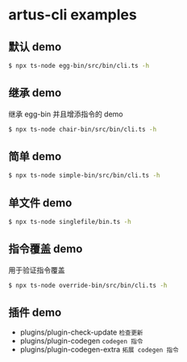# artus-cli examples

## 默认 demo

```bash
$ npx ts-node egg-bin/src/bin/cli.ts -h
```

## 继承 demo

继承 egg-bin 并且增添指令的 demo

```bash
$ npx ts-node chair-bin/src/bin/cli.ts -h
```

## 简单 demo

```bash
$ npx ts-node simple-bin/src/bin/cli.ts -h
```

## 单文件 demo

```bash
$ npx ts-node singlefile/bin.ts -h
```

## 指令覆盖 demo

用于验证指令覆盖

```bash
$ npx ts-node override-bin/src/bin/cli.ts -h
```

## 插件 demo

- plugins/plugin-check-update `检查更新`
- plugins/plugin-codegen `codegen 指令`
- plugins/plugin-codegen-extra `拓展 codegen 指令`
